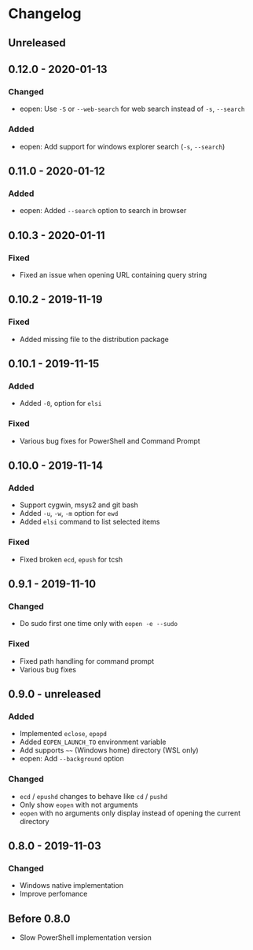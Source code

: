 # Changelog

## Unreleased
## 0.12.0 - 2020-01-13
### Changed
- eopen: Use `-S` or `--web-search` for web search instead of `-s`, `--search`
### Added
- eopen: Add support for windows explorer search (`-s`, `--search`)

## 0.11.0 - 2020-01-12
### Added
- eopen: Added `--search` option to search in browser

## 0.10.3 - 2020-01-11
### Fixed
- Fixed an issue when opening URL containing query string

## 0.10.2 - 2019-11-19
### Fixed
- Added missing file to the distribution package

## 0.10.1 - 2019-11-15
### Added
- Added `-0`, option for `elsi`
### Fixed
- Various bug fixes for PowerShell and Command Prompt

## 0.10.0 - 2019-11-14
### Added
- Support cygwin, msys2 and git bash
- Added `-u`, `-w`, `-m` option for `ewd`
- Added `elsi` command to list selected items
### Fixed
- Fixed broken `ecd`, `epush` for tcsh

## 0.9.1 - 2019-11-10
### Changed
- Do sudo first one time only with `eopen -e --sudo`
### Fixed
- Fixed path handling for command prompt
- Various bug fixes

## 0.9.0 - unreleased
### Added
- Implemented `eclose`, `epopd`
- Added `EOPEN_LAUNCH_TO` environment variable
- Add supports `~~` (Windows home) directory (WSL only)
- eopen: Add `--background` option
### Changed
- `ecd` / `epushd` changes to behave like `cd` / `pushd`
- Only show `eopen` with not arguments
- `eopen` with no arguments only display instead of opening the current directory

## 0.8.0 - 2019-11-03
### Changed
- Windows native implementation
- Improve perfomance

## Before 0.8.0
- Slow PowerShell implementation version
